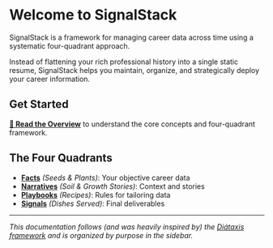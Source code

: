 # Welcome to SignalStack

SignalStack is a framework for managing career data across time using a systematic four-quadrant approach.

Instead of flattening your rich professional history into a single static resume, SignalStack helps you
maintain, organize, and strategically deploy your career information.

## Get Started

**[📖 Read the Overview](explanation/overview.md)** to understand the core concepts and four-quadrant framework.

## The Four Quadrants

- **[Facts](reference/facts.md)** *(Seeds & Plants)*: Your objective career data
- **[Narratives](reference/narratives.md)** *(Soil & Growth Stories)*: Context and stories
- **[Playbooks](reference/playbooks.md)** *(Recipes)*: Rules for tailoring data
- **[Signals](reference/signals.md)** *(Dishes Served)*: Final deliverables

---

*This documentation follows (and was heavily inspired by) the [Diátaxis framework](https://diataxis.fr/) and*
*is organized by purpose in the sidebar.*
